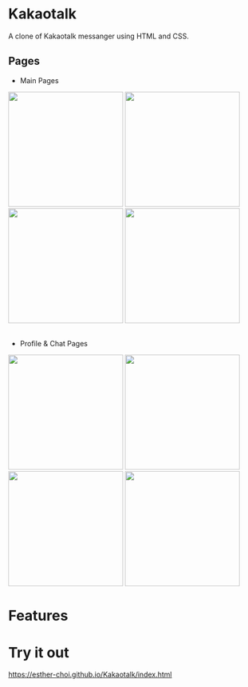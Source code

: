 # Kakaotalk
A clone of Kakaotalk messanger using HTML and CSS.

##

## Pages

* Main Pages
<div>
  <img src="https://user-images.githubusercontent.com/68029297/90973671-3d38ae00-e55f-11ea-8b9f-f55716cff66c.png" width="230">
  
  <img src="https://user-images.githubusercontent.com/68029297/90973620-c8fe0a80-e55e-11ea-8677-1e00b473bf6f.png" width="230">

  <img src="https://user-images.githubusercontent.com/68029297/90973651-06fb2e80-e55f-11ea-94bf-b34d86eb3cbe.png" width="230">

  <img src="https://user-images.githubusercontent.com/68029297/90973652-08c4f200-e55f-11ea-8a45-95d9317c8e00.png" width="230">
</div>

## 

* Profile & Chat Pages
<div>
  <img src="https://user-images.githubusercontent.com/68029297/90973787-3e1e0f80-e560-11ea-8b25-928666b1c676.png" width="230">
  
  <img src="https://user-images.githubusercontent.com/68029297/90973789-424a2d00-e560-11ea-9540-1cc7f10e398a.png" width="230">
  
  <img width="230" src="https://user-images.githubusercontent.com/68029297/90973790-424a2d00-e560-11ea-95ac-a1adea2b54af.png">
  
  <img width="230" src="https://user-images.githubusercontent.com/68029297/90973791-42e2c380-e560-11ea-9bdb-77d67497d98a.png">
</div>

# Features


# Try it out
https://esther-choi.github.io/Kakaotalk/index.html
